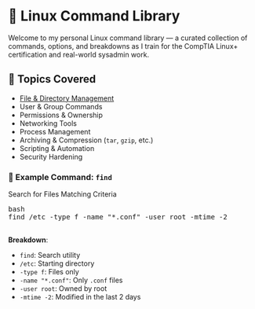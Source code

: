 
# 🐧 Linux Command Library

Welcome to my personal Linux command library — a curated collection of commands, options, and breakdowns as I train for the CompTIA Linux+ certification and real-world sysadmin work.

## 📁 Topics Covered

- [File & Directory Management](fileanddirectorymanagement/file_and_directory_management.md)
- User & Group Commands
- Permissions & Ownership
- Networking Tools
- Process Management
- Archiving & Compression (`tar`, `gzip`, etc.)
- Scripting & Automation
- Security Hardening

### 📌 Example Command: `find` 
Search for Files Matching Criteria

<pre>
bash
find /etc -type f -name "*.conf" -user root -mtime -2

</pre>	

 **Breakdown**:
 - `find`: Search utility
 - `/etc`: Starting directory
 - `-type f`: Files only
 - `-name "*.conf"`: Only `.conf` files
 - `-user root`: Owned by root
 - `-mtime -2`: Modified in the last 2 days
	

